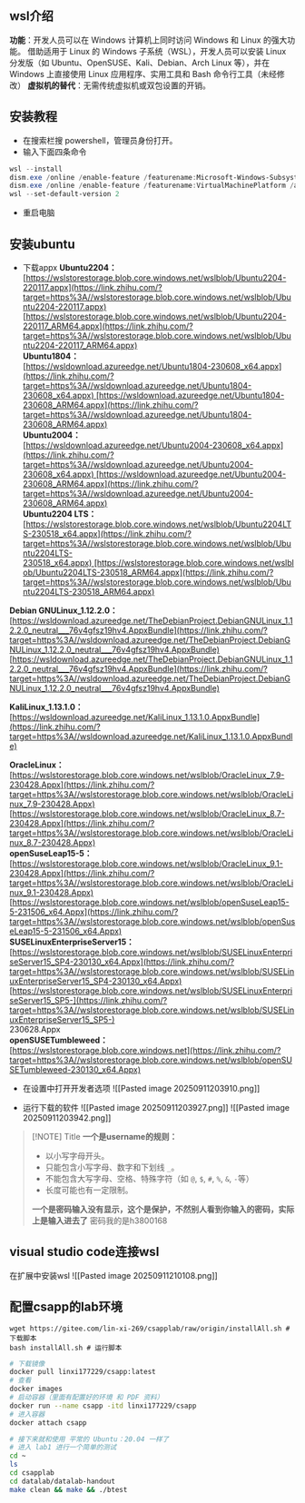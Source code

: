 ## wsl介绍
**功能**：开发人员可以在 Windows 计算机上同时访问 Windows 和 Linux 的强大功能。 借助适用于 Linux 的 Windows 子系统（WSL），开发人员可以安装 Linux 分发版（如 Ubuntu、OpenSUSE、Kali、Debian、Arch Linux 等），并在 Windows 上直接使用 Linux 应用程序、实用工具和 Bash 命令行工具（未经修改）
**虚拟机的替代**：无需传统虚拟机或双包设置的开销。

## 安装教程
- 在搜索栏搜 powershell，管理员身份打开。
- 输入下面四条命令

```powershell
wsl --install
dism.exe /online /enable-feature /featurename:Microsoft-Windows-Subsystem-Linux /all /norestart
dism.exe /online /enable-feature /featurename:VirtualMachinePlatform /all /norestart
wsl --set-default-version 2
```
- 重启电脑
## 安装ubuntu
- 下载appx
**Ubuntu2204：**  
[https://wslstorestorage.blob.core.windows.net/wslblob/Ubuntu2204-220117.appx](https://link.zhihu.com/?target=https%3A//wslstorestorage.blob.core.windows.net/wslblob/Ubuntu2204-220117.appx)  
[https://wslstorestorage.blob.core.windows.net/wslblob/Ubuntu2204-220117_ARM64.appx](https://link.zhihu.com/?target=https%3A//wslstorestorage.blob.core.windows.net/wslblob/Ubuntu2204-220117_ARM64.appx)  
**Ubuntu1804：**  
[https://wsldownload.azureedge.net/Ubuntu1804-230608_x64.appx](https://link.zhihu.com/?target=https%3A//wsldownload.azureedge.net/Ubuntu1804-230608_x64.appx) [https://wsldownload.azureedge.net/Ubuntu1804-230608_ARM64.appx](https://link.zhihu.com/?target=https%3A//wsldownload.azureedge.net/Ubuntu1804-230608_ARM64.appx)  
**Ubuntu2004：**  
[https://wsldownload.azureedge.net/Ubuntu2004-230608_x64.appx](https://link.zhihu.com/?target=https%3A//wsldownload.azureedge.net/Ubuntu2004-230608_x64.appx) [https://wsldownload.azureedge.net/Ubuntu2004-230608_ARM64.appx](https://link.zhihu.com/?target=https%3A//wsldownload.azureedge.net/Ubuntu2004-230608_ARM64.appx)  
**Ubuntu2204 LTS：**  
[https://wslstorestorage.blob.core.windows.net/wslblob/Ubuntu2204LTS-230518_x64.appx](https://link.zhihu.com/?target=https%3A//wslstorestorage.blob.core.windows.net/wslblob/Ubuntu2204LTS-230518_x64.appx) [https://wslstorestorage.blob.core.windows.net/wslblob/Ubuntu2204LTS-230518_ARM64.appx](https://link.zhihu.com/?target=https%3A//wslstorestorage.blob.core.windows.net/wslblob/Ubuntu2204LTS-230518_ARM64.appx)  
  
**Debian GNULinux_1.12.2.0：**[https://wsldownload.azureedge.net/TheDebianProject.DebianGNULinux_1.12.2.0_neutral___76v4gfsz19hv4.AppxBundle](https://link.zhihu.com/?target=https%3A//wsldownload.azureedge.net/TheDebianProject.DebianGNULinux_1.12.2.0_neutral___76v4gfsz19hv4.AppxBundle)  
[https://wsldownload.azureedge.net/TheDebianProject.DebianGNULinux_1.12.2.0_neutral___76v4gfsz19hv4.AppxBundle](https://link.zhihu.com/?target=https%3A//wsldownload.azureedge.net/TheDebianProject.DebianGNULinux_1.12.2.0_neutral___76v4gfsz19hv4.AppxBundle)  
  
**KaliLinux_1.13.1.0：**  
[https://wsldownload.azureedge.net/KaliLinux_1.13.1.0.AppxBundle](https://link.zhihu.com/?target=https%3A//wsldownload.azureedge.net/KaliLinux_1.13.1.0.AppxBundle)  
  
**OracleLinux：**  
[https://wslstorestorage.blob.core.windows.net/wslblob/OracleLinux_7.9-230428.Appx](https://link.zhihu.com/?target=https%3A//wslstorestorage.blob.core.windows.net/wslblob/OracleLinux_7.9-230428.Appx)  
[https://wslstorestorage.blob.core.windows.net/wslblob/OracleLinux_8.7-230428.Appx](https://link.zhihu.com/?target=https%3A//wslstorestorage.blob.core.windows.net/wslblob/OracleLinux_8.7-230428.Appx)  
**openSuseLeap15-5：**  
[https://wslstorestorage.blob.core.windows.net/wslblob/OracleLinux_9.1-230428.Appx](https://link.zhihu.com/?target=https%3A//wslstorestorage.blob.core.windows.net/wslblob/OracleLinux_9.1-230428.Appx)  
[https://wslstorestorage.blob.core.windows.net/wslblob/openSuseLeap15-5-231506_x64.Appx](https://link.zhihu.com/?target=https%3A//wslstorestorage.blob.core.windows.net/wslblob/openSuseLeap15-5-231506_x64.Appx)  
**SUSELinuxEnterpriseServer15：**  
[https://wslstorestorage.blob.core.windows.net/wslblob/SUSELinuxEnterpriseServer15_SP4-230130_x64.Appx](https://link.zhihu.com/?target=https%3A//wslstorestorage.blob.core.windows.net/wslblob/SUSELinuxEnterpriseServer15_SP4-230130_x64.Appx)  
[https://wslstorestorage.blob.core.windows.net/wslblob/SUSELinuxEnterpriseServer15_SP5-](https://link.zhihu.com/?target=https%3A//wslstorestorage.blob.core.windows.net/wslblob/SUSELinuxEnterpriseServer15_SP5-)  
230628.Appx  
**openSUSETumbleweed：**  
[https://wslstorestorage.blob.core.windows.net](https://link.zhihu.com/?target=https%3A//wslstorestorage.blob.core.windows.net/wslblob/openSUSETumbleweed-230130_x64.Appx)

- 在设置中打开开发者选项
![[Pasted image 20250911203910.png]]

- 运行下载的软件
![[Pasted image 20250911203927.png]]
![[Pasted image 20250911203942.png]]

> [!NOTE] Title
>**一个是username的规则：**
> - 以小写字母开头。
>- 只能包含小写字母、数字和下划线 `_`。
>- 不能包含大写字母、空格、特殊字符（如 `@`, `$`, `#`, `%`, `&`, `-`等）
>- 长度可能也有一定限制。
>
> **一个是密码输入没有显示，这个是保护，不然别人看到你输入的密码，实际上是输入进去了**
> 密码我的是h3800168

## visual studio code连接wsl
在扩展中安装wsl
![[Pasted image 20250911210108.png]]
## 配置csapp的lab环境
```wsl
wget https://gitee.com/lin-xi-269/csapplab/raw/origin/installAll.sh # 下载脚本
bash installAll.sh # 运行脚本
```
```bash
# 下载镜像
docker pull linxi177229/csapp:latest
# 查看
docker images
# 启动容器（里面有配置好的环境 和 PDF 资料）
docker run --name csapp -itd linxi177229/csapp 
# 进入容器 
docker attach csapp

# 接下来就和使用 平常的 Ubuntu：20.04 一样了
# 进入 lab1 进行一个简单的测试
cd ~
ls
cd csapplab
cd datalab/datalab-handout
make clean && make && ./btest
```